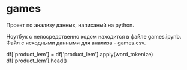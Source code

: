 # games

Проект по анализу данных, написаный на python. 

Ноутбук с непосредственно кодом находится в файле games.ipynb. Файл с исходными данными для анализа - games.csv.


df['product_lem'] = df['product_lem'].apply(word_tokenize) df['product_lem'].head()
